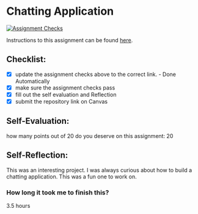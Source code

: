 Chatting Application
=====================
[![Assignment Checks](https://github.com/IT3049C-Students/4-chat-Singh2je/actions/workflows/classroom.yml/badge.svg)](https://github.com/IT3049C-Students/4-chat-Singh2je/actions/workflows/classroom.yml)

Instructions to this assignment can be found [here](#).

## Checklist:
- [x] update the assignment checks above to the correct link. - Done Automatically
- [X] make sure the assignment checks pass
- [X] fill out the self evaluation and Reflection
- [X] submit the repository link on Canvas

## Self-Evaluation:

how many points out of 20 do you deserve on this assignment:
20

## Self-Reflection:
This was an interesting project. I was always curious about how to build a chatting application. This was a fun one to work on.

### How long it took me to finish this?
3.5 hours
